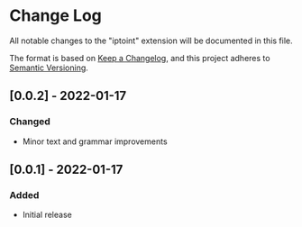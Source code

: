 # Change Log

All notable changes to the "iptoint" extension will be documented in this file.

The format is based on [Keep a Changelog](https://keepachangelog.com/en/1.0.0/),
and this project adheres to [Semantic Versioning](https://semver.org/spec/v2.0.0.html).

## [0.0.2] - 2022-01-17
### Changed
- Minor text and grammar improvements
## [0.0.1] - 2022-01-17
### Added
- Initial release